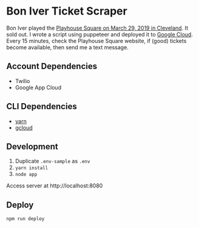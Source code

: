 # Bon Iver Ticket Scraper

Bon Iver played the [Playhouse Square on March 29, 2019 in Cleveland](http://www.playhousesquare.org/events/detail/bon-iver). It sold out. I wrote a script using puppeteer and deployed it to [Google Cloud](https://cloud.google.com/). Every 15 minutes, check the Playhouse Square website, if (good) tickets become available, then send me a text message.

## Account Dependencies

- Twilio
- Google App Cloud

## CLI Dependencies

- [yarn](https://yarnpkg.com/en/)
- [gcloud](https://cloud.google.com/sdk/gcloud/)

## Development

1. Duplicate `.env-sample` as `.env`
2. `yarn install`
3. `node app`

Access server at http://localhost:8080

## Deploy

```
npm run deploy
```
